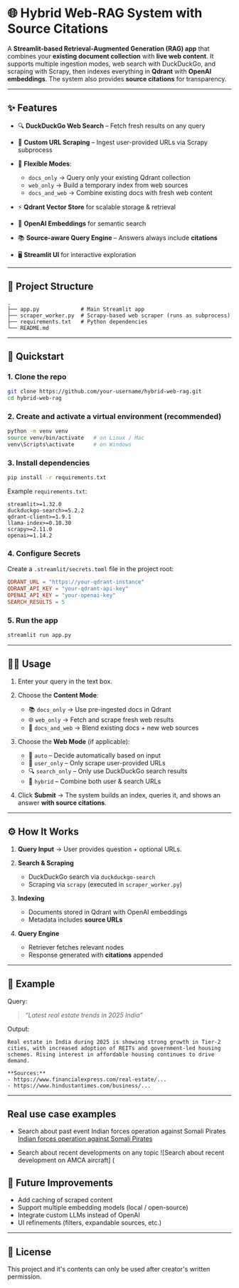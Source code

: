 # 🌐 Hybrid Web-RAG System with Source Citations

A **Streamlit-based Retrieval-Augmented Generation (RAG) app** that combines your **existing document collection** with **live web content**. It supports multiple ingestion modes, web search with DuckDuckGo, and scraping with Scrapy, then indexes everything in **Qdrant** with **OpenAI embeddings**. The system also provides **source citations** for transparency.

---

## ✨ Features

* 🔍 **DuckDuckGo Web Search** – Fetch fresh results on any query
* 🔗 **Custom URL Scraping** – Ingest user-provided URLs via Scrapy subprocess
* 🧩 **Flexible Modes**:

  * `docs_only` → Query only your existing Qdrant collection
  * `web_only` → Build a temporary index from web sources
  * `docs_and_web` → Combine existing docs with fresh web content
* ⚡ **Qdrant Vector Store** for scalable storage & retrieval
* 🔑 **OpenAI Embeddings** for semantic search
* 📚 **Source-aware Query Engine** – Answers always include **citations**
* 🖥️ **Streamlit UI** for interactive exploration

---

## 📂 Project Structure

```
.
├── app.py             # Main Streamlit app
├── scraper_worker.py  # Scrapy-based web scraper (runs as subprocess)
├── requirements.txt   # Python dependencies
└── README.md
```

---

## 🚀 Quickstart

### 1. Clone the repo

```bash
git clone https://github.com/your-username/hybrid-web-rag.git
cd hybrid-web-rag
```

### 2. Create and activate a virtual environment (recommended)

```bash
python -m venv venv
source venv/bin/activate   # on Linux / Mac
venv\Scripts\activate      # on Windows
```

### 3. Install dependencies

```bash
pip install -r requirements.txt
```

Example `requirements.txt`:

```
streamlit>=1.32.0
duckduckgo-search>=5.2.2
qdrant-client>=1.9.1
llama-index>=0.10.30
scrapy>=2.11.0
openai>=1.14.2
```

### 4. Configure Secrets

Create a `.streamlit/secrets.toml` file in the project root:

```toml
QDRANT_URL = "https://your-qdrant-instance"
QDRANT_API_KEY = "your-qdrant-api-key"
OPENAI_API_KEY = "your-openai-key"
SEARCH_RESULTS = 5
```

### 5. Run the app

```bash
streamlit run app.py
```

---

## 🧑‍💻 Usage

1. Enter your query in the text box.
2. Choose the **Content Mode**:

   * 📚 `docs_only` → Use pre-ingested docs in Qdrant
   * 🌐 `web_only` → Fetch and scrape fresh web results
   * 🧹 `docs_and_web` → Blend existing docs + new web sources
3. Choose the **Web Mode** (if applicable):

   * 🤖 `auto` – Decide automatically based on input
   * 🔗 `user_only` – Only scrape user-provided URLs
   * 🔍 `search_only` – Only use DuckDuckGo search results
   * 🧪 `hybrid` – Combine both user & search URLs
4. Click **Submit** → The system builds an index, queries it, and shows an answer **with source citations**.

---

## ⚙️ How It Works

1. **Query Input** → User provides question + optional URLs.
2. **Search & Scraping**

   * DuckDuckGo search via `duckduckgo-search`
   * Scraping via `scrapy` (executed in `scraper_worker.py`)
3. **Indexing**

   * Documents stored in Qdrant with OpenAI embeddings
   * Metadata includes **source URLs**
4. **Query Engine**

   * Retriever fetches relevant nodes
   * Response generated with **citations** appended

---

## 📖 Example

Query:

> *“Latest real estate trends in 2025 India”*

Output:

```
Real estate in India during 2025 is showing strong growth in Tier-2 cities, with increased adoption of REITs and government-led housing schemes. Rising interest in affordable housing continues to drive demand.

**Sources:**
- https://www.financialexpress.com/real-estate/...
- https://www.hindustantimes.com/business/...
```

---
## Real use case examples

* Search about past event
Indian forces operation against Somali Pirates
[Indian forces operation against Somali Pirates](https://github.com/KirtanTankRed/hybrid_web_rag/blob/main/images/image%20(5).png)

* Search about recent developments on any topic
![Search about recent development on AMCA aircraft] (
## 🔮 Future Improvements

* Add caching of scraped content
* Support multiple embedding models (local / open-source)
* Integrate custom LLMs instead of OpenAI
* UI refinements (filters, expandable sources, etc.)

---

## 📜 License

This project and it's contents can only be used after creator's written permission.
